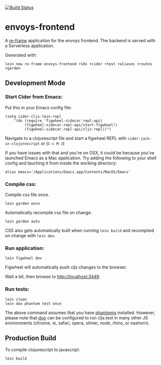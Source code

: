 [![Build Status](https://travis-ci.org/the-frey/envoys-frontend.svg?branch=master)](https://travis-ci.org/the-frey/envoys-frontend)

# envoys-frontend

A [re-frame](https://github.com/Day8/re-frame) application for the envoys frontend. The backend is served with a Serverless application.

Generated with:

    lein new re-frame envoys-frontend +10x +cider +test +aliases +routes +garden 

## Development Mode

### Start Cider from Emacs:

Put this in your Emacs config file:

```
(setq cider-cljs-lein-repl
	"(do (require 'figwheel-sidecar.repl-api)
         (figwheel-sidecar.repl-api/start-figwheel!)
         (figwheel-sidecar.repl-api/cljs-repl))")
```

Navigate to a clojurescript file and start a figwheel REPL with `cider-jack-in-clojurescript` or (`C-c M-J`)

If you have issues with that and you're on OSX, it could be because you've launched Emacs as a Mac application. Try adding the following to your shell config and lauching it from inside the working directory:

    alias emacs='/Applications/Emacs.app/Contents/MacOS/Emacs'

### Compile css:

Compile css file once.

```
lein garden once
```

Automatically recompile css file on change.

```
lein garden auto
```

CSS also gets automatically built when running `lein build` and recompiled on change with `lein dev`.

### Run application:

```
lein figwheel dev
```

Figwheel will automatically push cljs changes to the browser.

Wait a bit, then browse to [http://localhost:3449](http://localhost:3449).

### Run tests:

```
lein clean
lein doo phantom test once
```

The above command assumes that you have [phantomjs](https://www.npmjs.com/package/phantomjs) installed. However, please note that [doo](https://github.com/bensu/doo) can be configured to run cljs.test in many other JS environments (chrome, ie, safari, opera, slimer, node, rhino, or nashorn).

## Production Build


To compile clojurescript to javascript:

```
lein build
```
